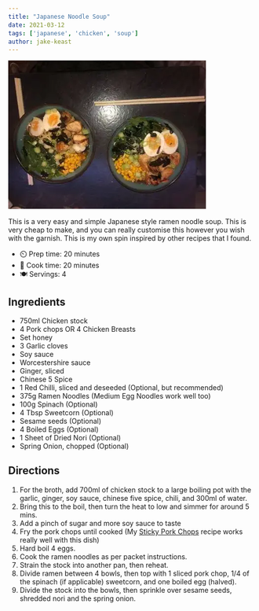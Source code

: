 ```yaml
---
title: "Japanese Noodle Soup"
date: 2021-03-12
tags: ['japanese', 'chicken', 'soup']
author: jake-keast
---
```


![Japanese Noodle Soup](/static/pix/japanese-noodle-soup.webp)

This is a very easy and simple Japanese style ramen noodle soup. This is very cheap to make, and you can really customise this however you wish with the garnish. This is my own spin inspired by other recipes that I found.

- ⏲️ Prep time: 20 minutes
- 🍳 Cook time: 20 minutes
- 🍽️ Servings: 4

## Ingredients

- 750ml Chicken stock
- 4 Pork chops OR 4 Chicken Breasts
- Set honey
- 3 Garlic cloves
- Soy sauce
- Worcestershire sauce
- Ginger, sliced
- Chinese 5 Spice
- 1 Red Chilli, sliced and deseeded (Optional, but recommended)
- 375g Ramen Noodles (Medium Egg Noodles work well too)
- 100g Spinach (Optional)
- 4 Tbsp Sweetcorn (Optional)
- Sesame seeds (Optional)
- 4 Boiled Eggs (Optional)
- 1 Sheet of Dried Nori (Optional)
- Spring Onion, chopped (Optional)

## Directions

1. For the broth, add 700ml of chicken stock to a large boiling pot with the garlic, ginger, soy sauce, chinese five spice, chili, and 300ml of water.
2. Bring this to the boil, then turn the heat to low and simmer for around 5 mins.
3. Add a pinch of sugar and more soy sauce to taste
4. Fry the pork chops until cooked (My [Sticky Pork Chops](/sticky-porkchops) recipe works really well with this dish)
5. Hard boil 4 eggs.
6. Cook the ramen noodles as per packet instructions.
7. Strain the stock into another pan, then reheat.
8. Divide ramen between 4 bowls, then top with 1 sliced pork chop, 1/4 of the spinach (if applicable) sweetcorn, and one boiled egg (halved).
9. Divide the stock into the bowls, then sprinkle over sesame seeds, shredded nori and the spring onion.
